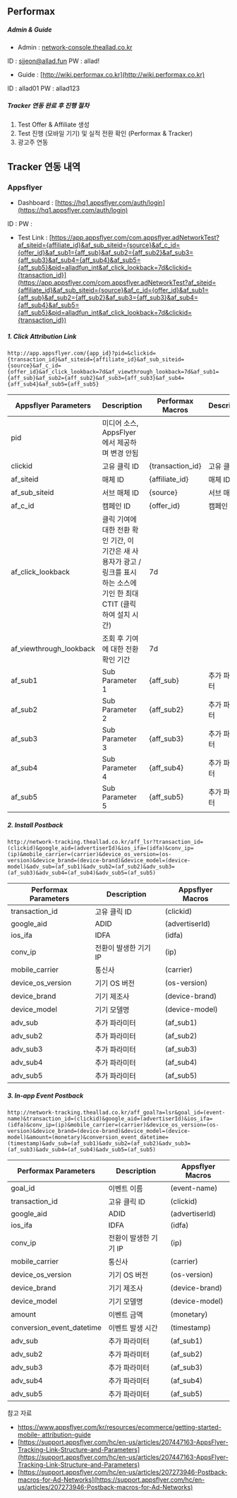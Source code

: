 ## Performax

##### Admin & Guide

* Admin : [network-console.theallad.co.kr](http://network-console.theallad.co.kr)

ID : sjjeon@allad.fun
PW : allad!

* Guide : [http://wiki.performax.co.kr](http://wiki.performax.co.kr)

ID : allad01
PW : allad123



##### Tracker 연동 완료 후 진행 절차

1. Test Offer & Affiliate 생성
2. Test 진행 (모바일 기기) 및 실적 전환 확인 (Performax & Tracker)
3. 광고주 연동



## Tracker 연동 내역

### Appsflyer

* Dashboard :  [https://hq1.appsflyer.com/auth/login](https://hq1.appsflyer.com/auth/login)

ID : 
PW : 

* Test Link : [https://app.appsflyer.com/com.appsflyer.adNetworkTest?af_siteid={affiliate_id}&af_sub_siteid={source}&af_c_id={offer_id}&af_sub1={aff_sub}&af_sub2={aff_sub2}&af_sub3={aff_sub3}&af_sub4={aff_sub4}&af_sub5={aff_sub5}&pid=alladfun_int&af_click_lookback=7d&clickid={transaction_id}](https://app.appsflyer.com/com.appsflyer.adNetworkTest?af_siteid={affiliate_id}&af_sub_siteid={source}&af_c_id={offer_id}&af_sub1={aff_sub}&af_sub2={aff_sub2}&af_sub3={aff_sub3}&af_sub4={aff_sub4}&af_sub5={aff_sub5}&pid=alladfun_int&af_click_lookback=7d&clickid={transaction_id})

##### 1. Click Attribution Link

```
http://app.appsflyer.com/{app_id}?pid=&clickid={transaction_id}&af_siteid={affiliate_id}&af_sub_siteid={source}&af_c_id={offer_id}&af_click_lookback=7d&af_viewthrough_lookback=7d&af_sub1={aff_sub}&af_sub2={aff_sub2}&af_sub3={aff_sub3}&af_sub4={aff_sub4}&af_sub5={aff_sub5}
```

| Appsflyer Parameters    | Description                                                  | Performax Macros | Description   |
| ----------------------- | ------------------------------------------------------------ | ---------------- | ------------- |
| pid                     | 미디어 소스, AppsFlyer에서 제공하며 변경 안됨                |                  |               |
| clickid                 | 고유 클릭 ID                                                 | {transaction_id} | 고유 클릭 ID  |
| af_siteid               | 매체 ID                                                      | {affiliate_id}   | 매체 ID       |
| af_sub_siteid           | 서브 매체 ID                                                 | {source}         | 서브 매체 ID  |
| af_c_id                 | 캠페인 ID                                                    | {offer_id}       | 캠페인 ID     |
| af_click_lookback       | 클릭 기여에 대한 전환 확인 기간, 이 기간은 새 사용자가 광고 / 링크를 표시하는 소스에 기인 한 최대 CTIT (클릭하여 설치 시간) | 7d               |               |
| af_viewthrough_lookback | 조회 후 기여에 대한 전환 확인 기간                           | 7d               |               |
| af_sub1                 | Sub Parameter 1                                              | {aff_sub}        | 추가 파라미터 |
| af_sub2                 | Sub Parameter 2                                              | {aff_sub2}       | 추가 파라미터 |
| af_sub3                 | Sub Parameter 3                                              | {aff_sub3}       | 추가 파라미터 |
| af_sub4                 | Sub Parameter 4                                              | {aff_sub4}       | 추가 파라미터 |
| af_sub5                 | Sub Parameter 5                                              | {aff_sub5}       | 추가 파라미터 |

##### 2. Install Postback

```
http://network-tracking.theallad.co.kr/aff_lsr?transaction_id=(clickid)&google_aid=(advertiserId)&ios_ifa=(idfa)&conv_ip=(ip)&mobile_carrier=(carrier)&device_os_version=(os-version)&device_brand=(device-brand)&device_model=(device-model)&adv_sub=(af_sub1)&adv_sub2=(af_sub2)&adv_sub3=(af_sub3)&adv_sub4=(af_sub4)&adv_sub5=(af_sub5)
```

| Performax Parameters | Description           | Appsflyer Macros |
| -------------------- | --------------------- | ---------------- |
| transaction_id       | 고유 클릭 ID          | (clickid)        |
| google_aid           | ADID                  | (advertiserId)   |
| ios_ifa              | IDFA                  | (idfa)           |
| conv_ip              | 전환이 발생한 기기 IP | (ip)             |
| mobile_carrier       | 통신사                | (carrier)        |
| device_os_version    | 기기 OS 버전          | (os-version)     |
| device_brand         | 기기 제조사           | (device-brand)   |
| device_model         | 기기 모델명           | (device-model)   |
| adv_sub              | 추가 파라미터         | (af_sub1)        |
| adv_sub2             | 추가 파라미터         | (af_sub2)        |
| adv_sub3             | 추가 파라미터         | (af_sub3)        |
| adv_sub4             | 추가 파라미터         | (af_sub4)        |
| adv_sub5             | 추가 파라미터         | (af_sub5)        |

##### 3. In-app Event Postback

```
http://network-tracking.theallad.co.kr/aff_goal?a=lsr&goal_id=(event-name)&transaction_id=(clickid)&google_aid=(advertiserId)&ios_ifa=(idfa)&conv_ip=(ip)&mobile_carrier=(carrier)&device_os_version=(os-version)&device_brand=(device-brand)&device_model=(device-model)&amount=(monetary)&conversion_event_datetime=(timestamp)&adv_sub=(af_sub1)&adv_sub2=(af_sub2)&adv_sub3=(af_sub3)&adv_sub4=(af_sub4)&adv_sub5=(af_sub5)
```

| Performax Parameters      | Description           | Appsflyer Macros |
| ------------------------- | --------------------- | ---------------- |
| goal_id                   | 이벤트 이름           | (event-name)     |
| transaction_id            | 고유 클릭 ID          | (clickid)        |
| google_aid                | ADID                  | (advertiserId)   |
| ios_ifa                   | IDFA                  | (idfa)           |
| conv_ip                   | 전환이 발생한 기기 IP | (ip)             |
| mobile_carrier            | 통신사                | (carrier)        |
| device_os_version         | 기기 OS 버전          | (os-version)     |
| device_brand              | 기기 제조사           | (device-brand)   |
| device_model              | 기기 모델명           | (device-model)   |
| amount                    | 이벤트 금액           | (monetary)       |
| conversion_event_datetime | 이벤트 발생 시간      | (timestamp)      |
| adv_sub                   | 추가 파라미터         | (af_sub1)        |
| adv_sub2                  | 추가 파라미터         | (af_sub2)        |
| adv_sub3                  | 추가 파라미터         | (af_sub3)        |
| adv_sub4                  | 추가 파라미터         | (af_sub4)        |
| adv_sub5                  | 추가 파라미터         | (af_sub5)        |

참고 자료

* [https://www.appsflyer.com/kr/resources/ecommerce/getting-started-mobile-
  attribution-guide](https://www.appsflyer.com/kr/resources/ecommerce/getting-started-mobile-attribution-guide)
* [https://support.appsflyer.com/hc/en-us/articles/207447163-AppsFlyer-Tracking-Link-Structure-and-Parameters](https://support.appsflyer.com/hc/en-us/articles/207447163-AppsFlyer-Tracking-Link-Structure-and-Parameters)
* [https://support.appsflyer.com/hc/en-us/articles/207273946-Postback-macros-for-Ad-Networks](https://support.appsflyer.com/hc/en-us/articles/207273946-Postback-macros-for-Ad-Networks)




